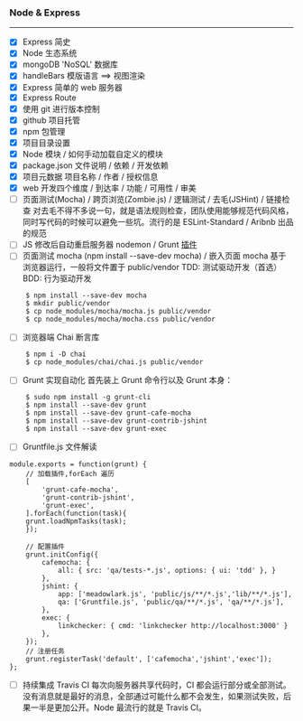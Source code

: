 ### Node & Express
-------

- [x] Express 简史
- [x] Node 生态系统
- [x] mongoDB 'NoSQL' 数据库
- [x] handleBars 模版语言 ==> 视图渲染
- [x] Express 简单的 web 服务器
- [x] Express Route
- [x] 使用 git 进行版本控制
- [x] github 项目托管
- [x] npm 包管理
- [x] 项目目录设置
- [x] Node 模块 / 如何手动加载自定义的模块
- [x] package.json 文件说明 / 依赖 / 开发依赖
- [x] 项目元数据  项目名称 / 作者 / 授权信息
- [x] web 开发四个维度 / 到达率 / 功能 / 可用性 / 审美
- [ ] 页面测试(Mocha) / 跨页浏览(Zombie.js) / 逻辑测试 / 去毛(JSHint) / 链接检查
    对去毛不得不多说一句，就是语法规则检查，团队使用能够规范代码风格，同时写代码的时候可以避免一些坑。流行的是 ESLint-Standard / Aribnb 出品的规范
- [ ] JS 修改后自动重启服务器 nodemon / Grunt [插件](https://www.npmjs.org/package/grunt-nodemon)
- [ ] 页面测试 mocha (npm install --save-dev mocha) / 嵌入页面
    mocha 基于浏览器运行，一般将文件置于 public/vendor
    TDD: 测试驱动开发（首选）
    BDD: 行为驱动开发

```
    $ npm install --save-dev mocha
    $ mkdir public/vendor
    $ cp node_modules/mocha/mocha.js public/vendor
    $ cp node_modules/mocha/mocha.css public/vendor
```

- [ ] 浏览器端 Chai 断言库

```
    $ npm i -D chai
    $ cp node_modules/chai/chai.js public/vendor
```

- [ ] Grunt 实现自动化
    首先装上 Grunt 命令行以及 Grunt 本身：

```
    $ sudo npm install -g grunt-cli
    $ npm install --save-dev grunt
    $ npm install --save-dev grunt-cafe-mocha
    $ npm install --save-dev grunt-contrib-jshint
    $ npm install --save-dev grunt-exec
```

- [ ] Gruntfile.js 文件解读

```
module.exports = function(grunt) {
    // 加载插件,forEach 遍历
    [
        'grunt-cafe-mocha',
        'grunt-contrib-jshint',
        'grunt-exec',
    ].forEach(function(task){
    grunt.loadNpmTasks(task);
    });

    // 配置插件
    grunt.initConfig({
        cafemocha: {
            all: { src: 'qa/tests-*.js', options: { ui: 'tdd' }, }
        },
        jshint: {
            app: ['meadowlark.js', 'public/js/**/*.js','lib/**/*.js'],
            qa: ['Gruntfile.js', 'public/qa/**/*.js', 'qa/**/*.js'],
        },
        exec: {
            linkchecker: { cmd: 'linkchecker http://localhost:3000' }
        },
    });
    // 注册任务
    grunt.registerTask('default', ['cafemocha','jshint','exec']);
};
```

- [ ] 持续集成 Travis CI
    每次向服务器共享代码时，CI 都会运行部分或全部测试。没有消息就是最好的消息，全部通过可能什么都不会发生，如果测试失败，后果一半是更加公开。Node 最流行的就是 Travis CI。
    
    



